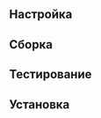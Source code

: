 <pkg :name="'gettext'" instsize showsbu2></pkg>

## Настройка
<package-script :package="'gettext'" :type="'configure'"></package-script>

## Сборка
<package-script :package="'gettext'" :type="'build'"></package-script>

## Тестирование
<package-script :package="'gettext'" :type="'build'"></package-script>

## Установка
<package-script :package="'gettext'" :type="'install'"></package-script>

<script>
	new Vue({ el: '#main' })
</script> 
